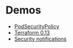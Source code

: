 # Demos

* [PodSecurityPolicy](psp/)
* [Terraform 0.13](tf13/)
* [Security notifications](sec_notify/)

